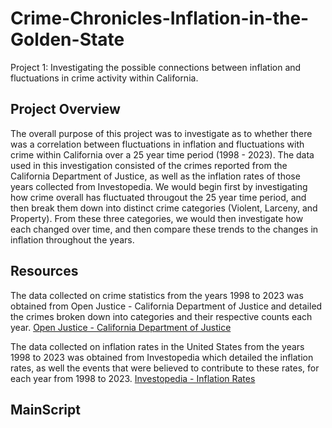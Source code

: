 # Crime-Chronicles-Inflation-in-the-Golden-State
Project 1: Investigating the possible connections between inflation and fluctuations in crime activity within California.



## Project Overview
The overall purpose of this project was to investigate as to whether there was a correlation between fluctuations in inflation and fluctuations with crime within California over a 25 year time period (1998 - 2023). The data used in this investigation consisted of the crimes reported from the California Department of Justice, as well as the inflation rates of those years collected from Investopedia. We would begin first by investigating how crime overall has fluctuated througout the 25 year time period, and then break them down into distinct crime categories (Violent, Larceny, and Property). From these three categories, we would then investigate how each changed over time, and then compare these trends to the changes in inflation throughout the years. 

## Resources
The data collected on crime statistics from the years 1998 to 2023 was obtained from Open Justice - California Department of Justice and detailed the crimes broken down into categories and their respective counts each year. [Open Justice - California Department of Justice](https://github.com/EdGonz44/Crime-Chronicles-Inflation-in-the-Golden-State/blob/main/group_project/Resources/US_Inflation_Rates_1998_to_2023.csv)

The data collected on inflation rates in the United States from the years 1998 to 2023 was obtained from Investopedia which detailed the inflation rates, as well the events that were believed to contribute to these rates, for each year from 1998 to 2023. [Investopedia - Inflation Rates](https://github.com/EdGonz44/Crime-Chronicles-Inflation-in-the-Golden-State/blob/main/group_project/Resources/US_Inflation_Rates_1998_to_2023.csv)

## MainScript

##
